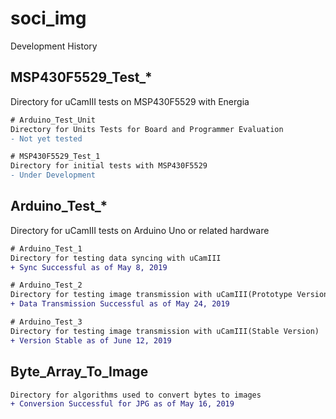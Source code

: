 # soci_img
Development History

## MSP430F5529_Test_*
Directory for uCamIII tests on MSP430F5529 with Energia

```diff
# Arduino_Test_Unit
Directory for Units Tests for Board and Programmer Evaluation
- Not yet tested
```

```diff
# MSP430F5529_Test_1
Directory for initial tests with MSP430F5529
- Under Development
```

## Arduino_Test_*
Directory for uCamIII tests on Arduino Uno or related hardware

```diff
# Arduino_Test_1
Directory for testing data syncing with uCamIII
+ Sync Successful as of May 8, 2019
```

```diff
# Arduino_Test_2
Directory for testing image transmission with uCamIII(Prototype Version)
+ Data Transmission Successful as of May 24, 2019
```

```diff
# Arduino_Test_3
Directory for testing image transmission with uCamIII(Stable Version)
+ Version Stable as of June 12, 2019
```

## Byte_Array_To_Image
```diff
Directory for algorithms used to convert bytes to images
+ Conversion Successful for JPG as of May 16, 2019
```
